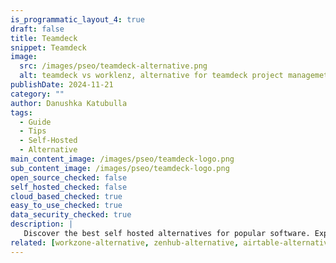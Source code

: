 ```yaml
---
is_programmatic_layout_4: true
draft: false
title: Teamdeck
snippet: Teamdeck
image:
  src: /images/pseo/teamdeck-alternative.png
  alt: teamdeck vs worklenz, alternative for teamdeck project managemet tool, task management, resource management, productivity, self-hosted
publishDate: 2024-11-21
category: ""
author: Danushka Katubulla
tags:
  - Guide
  - Tips
  - Self-Hosted
  - Alternative
main_content_image: /images/pseo/teamdeck-logo.png
sub_content_image: /images/pseo/teamdeck-logo.png
open_source_checked: false
self_hosted_checked: false
cloud_based_checked: true
easy_to_use_checked: true
data_security_checked: true
description: |
   Discover the best self hosted alternatives for popular software. Explore our comprehensive guides and find the perfect solution for your needs today.
related: [workzone-alternative, zenhub-alternative, airtable-alternative, trello-alternative]
---
```

